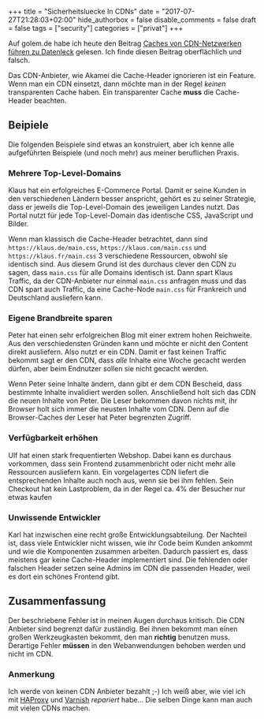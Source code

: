 +++
title = "Sicherheitsluecke In CDNs"
date = "2017-07-27T21:28:03+02:00"
hide_authorbox = false
disable_comments = false
draft = false
tags = ["security"]
categories = ["privat"]
+++

Auf golem.de habe ich heute den Beitrag [Caches von CDN-Netzwerken führen zu Datenleck] gelesen.
Ich finde diesen Beitrag oberflächlich und falsch.

Das CDN-Anbieter, wie Akamei die Cache-Header ignorieren ist ein Feature. Wenn man ein CDN einsetzt,
dann möchte man in der Regel _keinen_ transparenten Cache haben. Ein transparenter Cache **muss** die
Cache-Header beachten.

## Beipiele

Die folgenden Beispiele sind etwas an konstruiert, aber ich kenne alle aufgeführten Beispiele
(und noch mehr) aus meiner beruflichen Praxis. 

### Mehrere Top-Level-Domains
Klaus hat ein erfolgreiches E-Commerce Portal. Damit er seine Kunden in den verschiedenen Ländern
besser anspricht, gehört es zu seiner Strategie, dass er jeweils die Top-Level-Domain des jeweiligen
Landes nutzt. Das Portal nutzt für jede Top-Level-Domain das identische CSS, JavaScript und Bilder.

Wenn man klassisch die Cache-Header betrachtet, dann sind `https://klaus.de/main.css`, 
`https://klaus.com/main.css` und `https://klaus.fr/main.css` 3 verschiedene Ressourcen,
obwohl sie identisch sind. Aus diesem Grund ist des durchaus clever den CDN zu sagen, dass `main.css`
für alle Domains identisch ist. Dann spart Klaus Traffic, da der CDN-Anbieter nur einmal `main.css`
anfragen muss und das CDN spart auch Traffic, da eine Cache-Node `main.css` für Frankreich und Deutschland
ausliefern kann.


### Eigene Brandbreite sparen
Peter hat einen sehr erfolgreichen Blog mit einer extrem hohen Reichweite. Aus den verschiedensten Gründen
kann und möchte er nicht den Content direkt ausliefern. Also nutzt er ein CDN. Damit er fast keinen Traffic
bekommt sagt er den CDN, dass _alle_ Inhalte eine Woche gecacht werden dürfen, aber beim Endnutzer sollen
sie nicht gecacht werden.

Wenn Peter seine Inhalte ändern, dann gibt er dem CDN Be­scheid, dass bestimmte Inhalte invalidiert werden
sollen. Anschließend holt sich das CDN die neuen Inhalte von Peter. Die Leser bekommen davon nichts mit,
ihr Browser holt sich immer die neusten Inhalte vom CDN. Denn auf die Browser-Caches der Leser hat Peter
begrenzten Zugriff.


### Verfügbarkeit erhöhen
Ulf hat einen stark frequentierten Webshop. Dabei kann es durchaus vorkommen, dass sein Frontend
zusammenbricht oder nicht mehr alle Ressourcen ausliefern kann. Ein vorgelagertes CDN liefert die
entsprechenden Inhalte auch noch aus, wenn sie bei ihm fehlen. Sein Checkout hat kein Lastproblem,
da in der Regel ca. 4% der Besucher nur etwas kaufen


### Unwissende Entwickler
Karl hat inzwischen eine recht große Entwicklungsabteilung. Der Nachteil ist, dass viele Entwickler
nicht wissen, wie ihr Code beim Kunden ankommt und wie die Komponenten zusammen arbeiten. Dadurch
passiert es, dass meistens gar keine Cache-Header implementiert sind. Die fehlenden oder falschen
Header setzen seine Admins im CDN die passenden Header, weil es dort ein schönes Frontend gibt.


## Zusammenfassung
Der beschriebene Fehler ist in meinen Augen durchaus kritisch. Die CDN Anbieter sind begrenzt dafür
zuständig. Bei ihnen bekommt man einen großen Werkzeugkasten bekommt, den man **richtig** benutzen
muss. Derartige Fehler **müssen** in den Webanwendungen behoben werden und nicht im CDN.

### Anmerkung
Ich werde von keinen CDN Anbieter bezahlt ;-) Ich weiß aber, wie viel ich mit [HAProxy] und [Varnish]
_repariert_ habe... Die selben Dinge kann man auch mit vielen CDNs machen.


[HAProxy]: http://www.haproxy.org/
[Varnish]: https://varnish-cache.org/
[Caches von CDN-Netzwerken führen zu Datenleck]: https://www.golem.de/news/sicherheitsluecke-caches-von-cdn-netzwerken-fuehren-zu-datenleck-1707-129148.html
